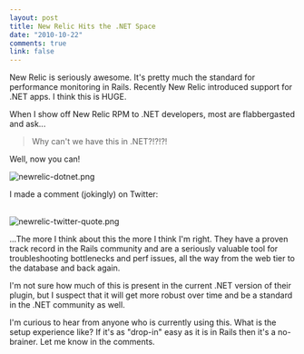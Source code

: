 ```yaml
--- 
layout: post
title: New Relic Hits the .NET Space
date: "2010-10-22"
comments: true
link: false
---
```

<p>New Relic is seriously awesome. It's pretty much the standard for performance monitoring in Rails. Recently New Relic introduced support for .NET apps. I think this is HUGE.</p>
<p>When I show off New Relic RPM to .NET developers, most are flabbergasted and ask...</p>
<blockquote>
<p>Why can't we have this in .NET?!?!?!</p>
</blockquote>
<p>Well, now you can!</p>
<p><img src="/images/newrelic-dotnet_.png"  alt="newrelic-dotnet.png"  /></p>
<p>I made a comment (jokingly) on Twitter:</p>
<p><br />
<img src="/images/newrelic-twitter-quote_.png"  alt="newrelic-twitter-quote.png"  /></p>
<p>...The more I think about this the more I think I'm right. They have a proven track record in the Rails community and are a seriously valuable tool for troubleshooting bottlenecks and perf issues, all the way from the web tier to the database and back again.</p>
<p>I'm not sure how much of this is present in the current .NET version of their plugin, but I suspect that it will get more robust over time and be a standard in the .NET community as well.</p>
<p>I'm curious to hear from anyone who is currently using this. What is the setup experience like? If it's as "drop-in" easy as it is in Rails then it's a no-brainer. Let me know in the comments.</p>
